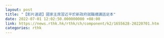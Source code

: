 ```yaml
---
layout: post
title: "【影片速遞】國家主席習近平於新政府就職禮講話足本"
date: 2022-07-01 12:02:50.000000000 +08:00
link: https://news.rthk.hk/rthk/ch/component/k2/1655628-20220701.htm
categories: rthk
---
```



